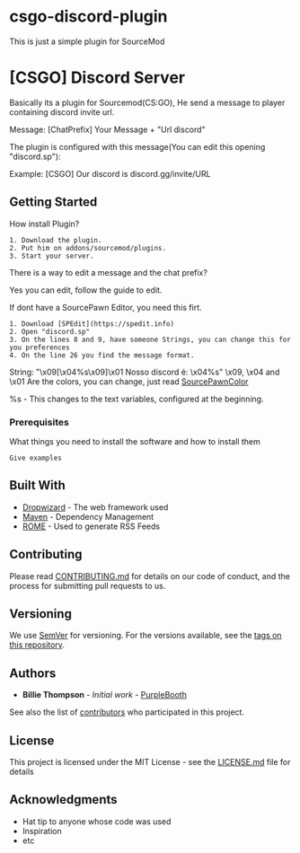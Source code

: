 # csgo-discord-plugin
This is just a simple plugin for SourceMod                       

# [CSGO] Discord Server 

Basically its a plugin for Sourcemod(CS:GO), He send a message to player containing discord invite url.

Message: [ChatPrefix] Your Message + "Url discord"

The plugin is configured with this message(You can edit this opening "discord.sp"):

Example: [CSGO] Our discord is discord.gg/invite/URL

## Getting Started

How install Plugin?
```
1. Download the plugin.
2. Put him on addons/sourcemod/plugins.
3. Start your server.
```
There is a way to edit a message and the chat prefix?

Yes you can edit, follow the guide to edit.

If dont have a SourcePawn Editor, you need this firt.
```
1. Download [SPEdit](https://spedit.info)
2. Open "discord.sp"
3. On the lines 8 and 9, have someone Strings, you can change this for you preferences
4. On the line 26 you find the message format.
```
String: "\x09[\x04%s\x09]\x01 Nosso discord é: \x04%s"
\x09, \x04 and \x01 Are the colors, you can change, just read [SourcePawnColor](https://forums.alliedmods.net/showthread.php?t=94187?t=94187)

%s - This changes to the text variables, configured at the beginning.

### Prerequisites

What things you need to install the software and how to install them

```
Give examples
```
## Built With

* [Dropwizard](http://www.dropwizard.io/1.0.2/docs/) - The web framework used
* [Maven](https://maven.apache.org/) - Dependency Management
* [ROME](https://rometools.github.io/rome/) - Used to generate RSS Feeds

## Contributing

Please read [CONTRIBUTING.md](https://gist.github.com/PurpleBooth/b24679402957c63ec426) for details on our code of conduct, and the process for submitting pull requests to us.

## Versioning

We use [SemVer](http://semver.org/) for versioning. For the versions available, see the [tags on this repository](https://github.com/your/project/tags). 

## Authors

* **Billie Thompson** - *Initial work* - [PurpleBooth](https://github.com/PurpleBooth)

See also the list of [contributors](https://github.com/your/project/contributors) who participated in this project.

## License

This project is licensed under the MIT License - see the [LICENSE.md](LICENSE.md) file for details

## Acknowledgments

* Hat tip to anyone whose code was used
* Inspiration
* etc
